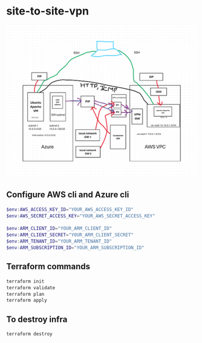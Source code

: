 # site-to-site-vpn

![Site-to-Site VPN Architecture](Whiteboard.png)

## Configure AWS cli and Azure cli

```powershell
$env:AWS_ACCESS_KEY_ID="YOUR_AWS_ACCESS_KEY_ID"
$env:AWS_SECRET_ACCESS_KEY="YOUR_AWS_SECRET_ACCESS_KEY"

$env:ARM_CLIENT_ID="YOUR_ARM_CLIENT_ID"
$env:ARM_CLIENT_SECRET="YOUR_ARM_CLIENT_SECRET"
$env:ARM_TENANT_ID="YOUR_ARM_TENANT_ID"
$env:ARM_SUBSCRIPTION_ID="YOUR_ARM_SUBSCRIPTION_ID"
```

## Terraform commands

```bash
terraform init
terraform validate
terraform plan
terraform apply
```
## To destroy infra

```bash
terraform destroy
```


